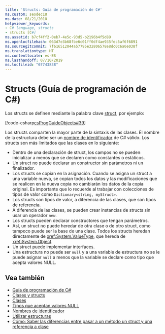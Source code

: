 ```yaml
---
title: 'Structs: Guía de programación de C#'
ms.custom: seodec18
ms.date: 08/21/2018
helpviewer_keywords:
- C# language, structs
- structs [C#]
ms.assetid: b7cf4ff2-0eb7-4e5c-93d5-b2196b4f5d89
ms.openlocfilehash: 063d7e3b68fbe6c01ff0df4ae935fec5af6f6891
ms.sourcegitcommit: 7f616512044ab7795e32806578e8dc0c6a0e038f
ms.translationtype: HT
ms.contentlocale: es-ES
ms.lasthandoff: 07/10/2019
ms.locfileid: "67743838"
---
```

# <a name="structs-c-programming-guide"></a>Structs (Guía de programación de C#)

Los structs se definen mediante la palabra clave [struct](../../language-reference/keywords/struct.md), por ejemplo:  
  
 [!code-csharp[csProgGuideObjects#39](~/samples/snippets/csharp/VS_Snippets_VBCSharp/csProgGuideObjects/CS/Objects.cs#39)]  
  
Los structs comparten la mayor parte de la sintaxis de las clases. El nombre de la estructura debe ser un [nombre de identificador](../inside-a-program/identifier-names.md) de C# válido. Los structs son más limitados que las clases en lo siguiente:  
  
- Dentro de una declaración de struct, los campos no se pueden inicializar a menos que se declaren como constantes o estáticos.  
- Un struct no puede declarar un constructor sin parámetros ni un finalizador.  
- Los structs se copian en la asignación. Cuando se asigna un struct a una variable nueva, se copian todos los datos y las modificaciones que se realicen en la nueva copia no cambiarán los datos de la copia original. Es importante que lo recuerde al trabajar con colecciones de tipos de valor como `Dictionary<string, myStruct>`.  
- Los structs son tipos de valor, a diferencia de las clases, que son tipos de referencia.  
- A diferencia de las clases, se pueden crear instancias de structs sin usar un operador `new`.  
- Los structs pueden declarar constructores que tengan parámetros.
- Así, un struct no puede heredar de otra clase o de otro struct, como tampoco puede ser la base de una clase. Todos los structs heredan directamente de <xref:System.ValueType>, que hereda de <xref:System.Object>.  
- Un struct puede implementar interfaces.
- Una estructura no puede ser `null` y a una variable de estructura no se le puede asignar `null` a menos que la variable se declare como tipo que acepta valores NULL.
  
## <a name="see-also"></a>Vea también

- [Guía de programación de C#](../index.md)
- [Clases y structs](index.md)
- [Clases](classes.md)
- [Tipos que aceptan valores NULL](../nullable-types/index.md)
- [Nombres de identificador](../inside-a-program/identifier-names.md)
- [Utilizar estructuras](using-structs.md)
- [Cómo: Saber las diferencias entre pasar a un método un struct y una referencia a clase](how-to-know-the-difference-passing-a-struct-and-passing-a-class-to-a-method.md)
